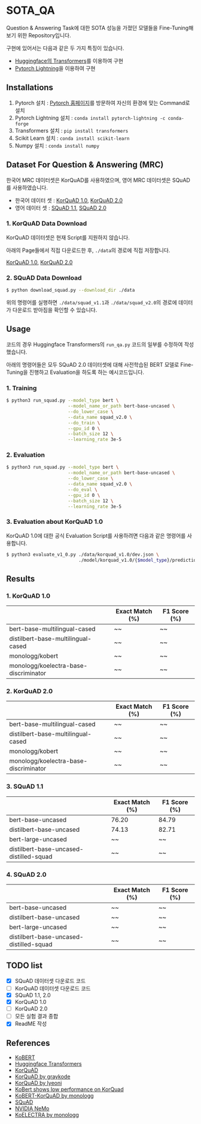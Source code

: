 # SOTA_QA
Question & Answering Task에 대한 SOTA 성능을 가졌던 모델들을 Fine-Tuning해보기 위한 Repository입니다.

구현에 있어서는 다음과 같은 두 가지 특징이 있습니다.
* [Huggingface의 Transformers](https://github.com/huggingface/transformers)를 이용하여 구현
* [Pytorch Lightning](https://www.pytorchlightning.ai/)을 이용하여 구현

## Installations
1. Pytorch 설치 : [Pytorch 홈페이지](https://pytorch.org/get-started/locally/)를 방문하여 자신의 환경에 맞는 Command로 설치
2. Pytorch Lightning 설치 : `conda install pytorch-lightning -c conda-forge`
3. Transformers 설치 : `pip install transformers`
4. Scikit Learn 설치 : `conda install scikit-learn`
5. Numpy 설치 : `conda install numpy`

## Dataset For Question & Answering (MRC)
한국어 MRC 데이터셋은 KorQuAD를 사용하였으며, 영어 MRC 데이터셋은 SQuAD를 사용하였습니다.

* 한국어 데이터 셋 : [KorQuAD 1.0](https://korquad.github.io/category/1.0_KOR.html), [KorQuAD 2.0](https://korquad.github.io/)
* 영어 데이터 셋 : [SQuAD 1.1](https://rajpurkar.github.io/SQuAD-explorer/explore/1.1/dev/), [SQuAD 2.0](https://rajpurkar.github.io/SQuAD-explorer/)

### 1. KorQuAD Data Download
KorQuAD 데이터셋은 현재 Script를 지원하지 않습니다.

아래의 Page들에서 직접 다운로드한 후, `./data`의 경로에 직접 저장합니다.

[KorQuAD 1.0](https://korquad.github.io/category/1.0_KOR.html), [KorQuAD 2.0](https://korquad.github.io/)

### 2. SQuAD Data Download
```bash
$ python download_squad.py --download_dir ./data
```

위의 명령어를 실행하면 `./data/squad_v1.1`과 `./data/squad_v2.0`의 경로에 데이터가 다운로드 받아짐을 확인할 수 있습니다.

## Usage
코드의 경우 Huggingface Transformers의 `run_qa.py` 코드의 일부를 수정하여 작성했습니다.

아래의 명령어들은 모두 SQuAD 2.0 데이터셋에 대해 사전학습된 BERT 모델로 Fine-Tuning을 진행하고 Evaluation을 하도록 하는 예시코드입니다.

### 1. Training
```bash
$ python3 run_squad.py --model_type bert \
                       --model_name_or_path bert-base-uncased \
                       --do_lower_case \
                       --data_name squad_v2.0 \
                       --do_train \
                       --gpu_id 0 \
                       --batch_size 12 \
                       --learning_rate 3e-5
```

### 2. Evaluation
```bash
$ python3 run_squad.py --model_type bert \
                       --model_name_or_path bert-base-uncased \
                       --do_lower_case \
                       --data_name squad_v2.0 \
                       --do_eval \
                       --gpu_id 0 \
                       --batch_size 12 \
                       --learning_rate 3e-5
```

### 3. Evaluation about KorQuAD 1.0

KorQuAD 1.0에 대한 공식 Evaluation Script를 사용하려면 다음과 같은 명령어를 사용합니다.

```bash
$ python3 evaluate_v1_0.py ./data/korquad_v1.0/dev.json \
                           ./model/korquad_v1.0/{$model_type}/predictions_eval.json
```

## Results

### 1. KorQuAD 1.0
|                                       | Exact Match (%) | F1 Score (%) |
| ------------------------------------- | --------------- | ------------ |
| bert-base-multilingual-cased          | ~~              | ~~           |
| distilbert-base-multilingual-cased    | ~~              | ~~           |
| monologg/kobert                       | ~~              | ~~           |
| monologg/koelectra-base-discriminator | ~~              | ~~           |

### 2. KorQuAD 2.0
|                                       | Exact Match (%) | F1 Score (%) |
| ------------------------------------- | --------------- | ------------ |
| bert-base-multilingual-cased          | ~~              | ~~           |
| distilbert-base-multilingual-cased    | ~~              | ~~           |
| monologg/kobert                       | ~~              | ~~           |
| monologg/koelectra-base-discriminator | ~~              | ~~           |

### 3. SQuAD 1.1
|                                         | Exact Match (%) | F1 Score (%) |
| --------------------------------------- | --------------- | ------------ |
| bert-base-uncased                       | 76.20           | 84.79        |
| distilbert-base-uncased                 | 74.13           | 82.71        |
| bert-large-uncased                      | ~~              | ~~           |
| distilbert-base-uncased-distilled-squad | ~~              | ~~           |

### 4. SQuAD 2.0
|                                         | Exact Match (%) | F1 Score (%) |
| --------------------------------------- | --------------- | ------------ |
| bert-base-uncased                       | ~~              | ~~           |
| distilbert-base-uncased                 | ~~              | ~~           |
| bert-large-uncased                      | ~~              | ~~           |
| distilbert-base-uncased-distilled-squad | ~~              | ~~           |

## TODO list

- [x] SQuAD 데이터셋 다운로드 코드
- [ ] KorQuAD 데이터셋 다운로드 코드
- [x] SQuAD 1.1, 2.0
- [x] KorQuAD 1.0
- [ ] KorQuAD 2.0
- [ ] 모든 실험 결과 종합
- [x] ReadME 작성

## References

- [KoBERT](https://github.com/SKTBrain/KoBERT)
- [Huggingface Transformers](https://github.com/huggingface/transformers)
- [KorQuAD](https://korquad.github.io/category/1.0_KOR.html)
- [KorQuAD by graykode](https://github.com/graykode/KorQuAD-beginner)
- [KorQuAD by lyeoni](https://github.com/lyeoni/KorQuAD)
- [KoBert shows low performance on KorQuad](https://github.com/SKTBrain/KoBERT/issues/1)
- [KoBERT-KorQuAD by monologg](https://github.com/monologg/KoBERT-KorQuAD)
- [SQuAD](https://rajpurkar.github.io/SQuAD-explorer/)
- [NVIDIA NeMo](https://github.com/NVIDIA/NeMo)
- [KoELECTRA by monologg](https://github.com/monologg/KoELECTRA)
